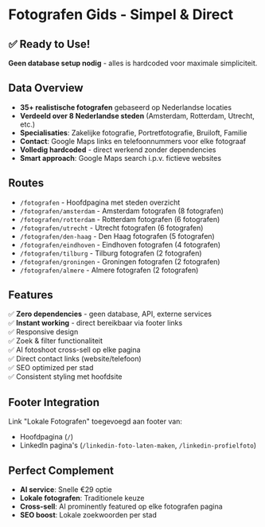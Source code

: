 # Fotografen Gids - Simpel & Direct

## ✅ Ready to Use!

**Geen database setup nodig** - alles is hardcoded voor maximale simpliciteit.

## Data Overview

- **35+ realistische fotografen** gebaseerd op Nederlandse locaties
- **Verdeeld over 8 Nederlandse steden** (Amsterdam, Rotterdam, Utrecht, etc.)
- **Specialisaties**: Zakelijke fotografie, Portretfotografie, Bruiloft, Familie  
- **Contact**: Google Maps links en telefoonnummers voor elke fotograaf
- **Volledig hardcoded** - direct werkend zonder dependencies
- **Smart approach**: Google Maps search i.p.v. fictieve websites

## Routes

- `/fotografen` - Hoofdpagina met steden overzicht
- `/fotografen/amsterdam` - Amsterdam fotografen (8 fotografen)
- `/fotografen/rotterdam` - Rotterdam fotografen (6 fotografen)
- `/fotografen/utrecht` - Utrecht fotografen (6 fotografen)
- `/fotografen/den-haag` - Den Haag fotografen (5 fotografen)
- `/fotografen/eindhoven` - Eindhoven fotografen (4 fotografen)
- `/fotografen/tilburg` - Tilburg fotografen (2 fotografen)
- `/fotografen/groningen` - Groningen fotografen (2 fotografen)
- `/fotografen/almere` - Almere fotografen (2 fotografen)

## Features

✅ **Zero dependencies** - geen database, API, externe services  
✅ **Instant working** - direct bereikbaar via footer links  
✅ Responsive design  
✅ Zoek & filter functionaliteit  
✅ AI fotoshoot cross-sell op elke pagina  
✅ Direct contact links (website/telefoon)  
✅ SEO optimized per stad  
✅ Consistent styling met hoofdsite

## Footer Integration

Link "Lokale Fotografen" toegevoegd aan footer van:
- Hoofdpagina (`/`)
- LinkedIn pagina's (`/linkedin-foto-laten-maken`, `/linkedin-profielfoto`)

## Perfect Complement

- **AI service**: Snelle €29 optie
- **Lokale fotografen**: Traditionele keuze  
- **Cross-sell**: AI prominently featured op elke fotografen pagina
- **SEO boost**: Lokale zoekwoorden per stad
